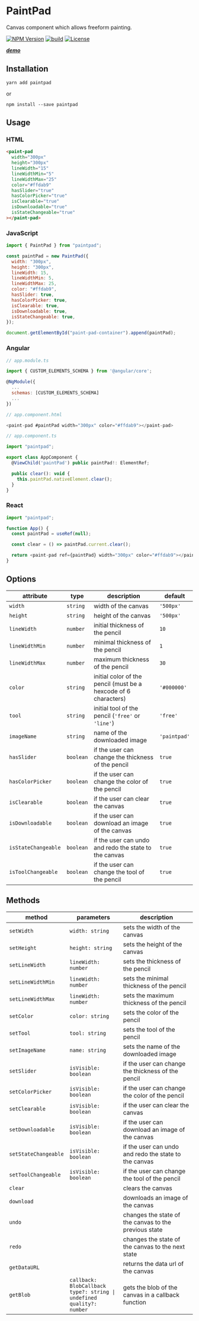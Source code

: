 # PaintPad

Canvas component which allows freeform painting.

[![NPM Version](https://img.shields.io/npm/v/paintpad)](https://www.npmjs.com/package/paintpad)
[![build](https://github.com/xiadevisser/paintpad/actions/workflows/build.yaml/badge.svg?branch=main)](https://github.com/xiadevisser/paintpad)
[![License](https://img.shields.io/github/license/xiadevisser/paintpad)](/LICENSE)

**_[demo](https://xiadevisser.github.io/paintpad/)_**

## Installation

```
yarn add paintpad
```

or

```
npm install --save paintpad
```

## Usage

### HTML

```html
<paint-pad
  width="300px"
  height="300px"
  lineWidth="15"
  lineWidthMin="5"
  lineWidthMax="25"
  color="#ffdab9"
  hasSlider="true"
  hasColorPicker="true"
  isClearable="true"
  isDownloadable="true"
  isStateChangeable="true"
></paint-pad>
```

### JavaScript

```js
import { PaintPad } from "paintpad";

const paintPad = new PaintPad({
  width: "300px",
  height: "300px",
  lineWidth: 15,
  lineWidthMin: 5,
  lineWidthMax: 25,
  color: "#ffdab9",
  hasSlider: true,
  hasColorPicker: true,
  isClearable: true,
  isDownloadable: true,
  isStateChangeable: true,
});

document.getElementById("paint-pad-container").append(paintPad);
```

### Angular

```js
// app.module.ts

import { CUSTOM_ELEMENTS_SCHEMA } from '@angular/core';

@NgModule({
  ...
  schemas: [CUSTOM_ELEMENTS_SCHEMA]
  ...
})
```

```js
// app.component.html

<paint-pad #paintPad width="300px" color="#ffdab9"></paint-pad>
```

```js
// app.component.ts

import "paintpad";

export class AppComponent {
  @ViewChild('paintPad') public paintPad!: ElementRef;

  public clear(): void {
    this.paintPad.nativeElement.clear();
  }
}
```

### React

```js
import "paintpad";

function App() {
  const paintPad = useRef(null);

  const clear = () => paintPad.current.clear();

  return <paint-pad ref={paintPad} width="300px" color="#ffdab9"></paint-pad>;
}
```

## Options

| attribute           | type      | description                                                     | default      |
| ------------------- | --------- | --------------------------------------------------------------- | ------------ |
| `width`             | `string`  | width of the canvas                                             | `'500px'`    |
| `height`            | `string`  | height of the canvas                                            | `'500px'`    |
| `lineWidth`         | `number`  | initial thickness of the pencil                                 | `10`         |
| `lineWidthMin`      | `number`  | minimal thickness of the pencil                                 | `1`          |
| `lineWidthMax`      | `number`  | maximum thickness of the pencil                                 | `30`         |
| `color`             | `string`  | initial color of the pencil (must be a hexcode of 6 characters) | `'#000000'`  |
| `tool`              | `string`  | initial tool of the pencil (`'free'` or `'line'`)               | `'free'`     |
| `imageName`         | `string`  | name of the downloaded image                                    | `'paintpad'` |
| `hasSlider`         | `boolean` | if the user can change the thickness of the pencil              | `true`       |
| `hasColorPicker`    | `boolean` | if the user can change the color of the pencil                  | `true`       |
| `isClearable`       | `boolean` | if the user can clear the canvas                                | `true`       |
| `isDownloadable`    | `boolean` | if the user can download an image of the canvas                 | `true`       |
| `isStateChangeable` | `boolean` | if the user can undo and redo the state to the canvas           | `true`       |
| `isToolChangeable`  | `boolean` | if the user can change the tool of the pencil                   | `true`       |

## Methods

| method               | parameters                                                                     | description                                           |
| -------------------- | ------------------------------------------------------------------------------ | ----------------------------------------------------- |
| `setWidth`           | `width: string`                                                                | sets the width of the canvas                          |
| `setHeight`          | `height: string`                                                               | sets the height of the canvas                         |
| `setLineWidth`       | `lineWidth: number`                                                            | sets the thickness of the pencil                      |
| `setLineWidthMin`    | `lineWidth: number`                                                            | sets the minimal thickness of the pencil              |
| `setLineWidthMax`    | `lineWidth: number`                                                            | sets the maximum thickness of the pencil              |
| `setColor`           | `color: string`                                                                | sets the color of the pencil                          |
| `setTool`            | `tool: string`                                                                 | sets the tool of the pencil                           |
| `setImageName`       | `name: string`                                                                 | sets the name of the downloaded image                 |
| `setSlider`          | `isVisible: boolean`                                                           | if the user can change the thickness of the pencil    |
| `setColorPicker`     | `isVisible: boolean`                                                           | if the user can change the color of the pencil        |
| `setClearable`       | `isVisible: boolean`                                                           | if the user can clear the canvas                      |
| `setDownloadable`    | `isVisible: boolean`                                                           | if the user can download an image of the canvas       |
| `setStateChangeable` | `isVisible: boolean`                                                           | if the user can undo and redo the state to the canvas |
| `setToolChangeable`  | `isVisible: boolean`                                                           | if the user can change the tool of the pencil         |
| `clear`              |                                                                                | clears the canvas                                     |
| `download`           |                                                                                | downloads an image of the canvas                      |
| `undo`               |                                                                                | changes the state of the canvas to the previous state |
| `redo`               |                                                                                | changes the state of the canvas to the next state     |
| `getDataURL`         |                                                                                | returns the data url of the canvas                    |
| `getBlob`            | `callback: BlobCallback`<br>`type?: string \| undefined`<br>`quality?: number` | gets the blob of the canvas in a callback function    |
